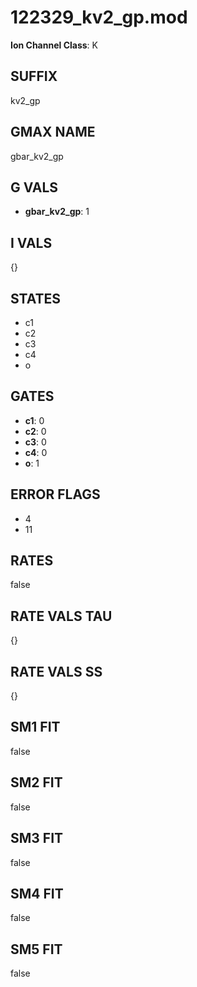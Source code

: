# 122329_kv2_gp.mod

**Ion Channel Class**: K

## SUFFIX

kv2_gp

## GMAX NAME

gbar_kv2_gp

## G VALS

- **gbar_kv2_gp**: 1

## I VALS

{}

## STATES

- c1
- c2
- c3
- c4
- o

## GATES

- **c1**: 0
- **c2**: 0
- **c3**: 0
- **c4**: 0
- **o**: 1

## ERROR FLAGS

- 4
- 11

## RATES

false

## RATE VALS TAU

{}

## RATE VALS SS

{}

## SM1 FIT

false

## SM2 FIT

false

## SM3 FIT

false

## SM4 FIT

false

## SM5 FIT

false
